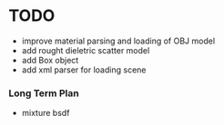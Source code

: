 # TODO

+ improve material parsing and loading of OBJ model
+ add rought dieletric scatter model
+ add Box object
+ add xml parser for loading scene


### Long Term Plan

+ mixture bsdf

